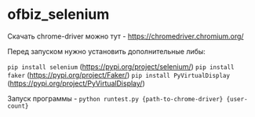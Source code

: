 # ofbiz_selenium

Скачать chrome-driver можно тут - https://chromedriver.chromium.org/

Перед запуском нужно установить дополнительные либы:

```pip install selenium``` (https://pypi.org/project/selenium/)
```pip install faker``` (https://pypi.org/project/Faker/)
```pip install PyVirtualDisplay``` (https://pypi.org/project/PyVirtualDisplay/)

Запуск программы - ```python runtest.py {path-to-chrome-driver} {user-count}```
